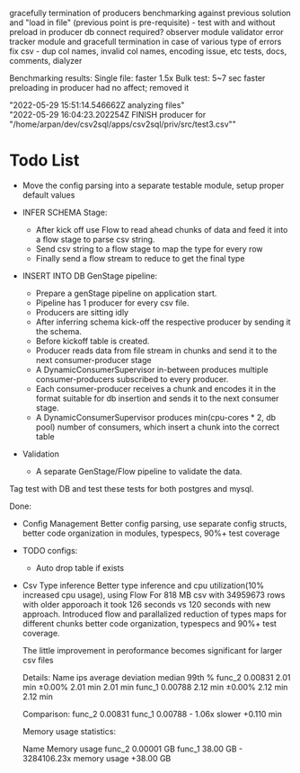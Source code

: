 gracefully termination of producers
benchmarking against previous solution and "load in file" (previous point is pre-requisite) - test with and without preload in producer
db connect required?
observer module
validator
error tracker module and gracefull termination in case of various type of errors
fix csv - dup col names, invalid col names, encoding issue, etc
tests, docs, comments, dialyzer

Benchmarking results:
Single file: faster 1.5x
Bulk test: 5~7 sec faster
preloading in producer had no affect; removed it

"2022-05-29 15:51:14.546662Z analyzing files"                  
"2022-05-29 16:04:23.202254Z FINISH producer for \"/home/arpan/dev/csv2sql/apps/csv2sql/priv/src/test3.csv\""

# Todo List

* Move the config parsing into a separate testable module, setup proper default values

* INFER SCHEMA Stage:
  - After kick off use Flow to read ahead chunks of data and feed it into a flow stage to parse csv string.
  - Send csv string to a flow stage to map the type for every row
  - Finally send a flow stream to reduce to get the final type

* INSERT INTO DB GenStage pipeline:
  - Prepare a genStage pipeline on application start.
  - Pipeline has 1 producer for every csv file.
  - Producers are sitting idly
  - After inferring schema kick-off the respective producer by sending it the schema.
  - Before kickoff table is created.
  - Producer reads data from file stream in chunks and send it to the next consumer-producer stage
  - A DynamicConsumerSupervisor in-between produces multiple consumer-producers subscribed to every producer.
  - Each consumer-producer receives a chunk and encodes it in the format suitable for db insertion and sends it to the next consumer stage.
  - A DynamicConsumerSupervisor produces min(cpu-cores * 2, db pool) number of consumers, which insert a chunk into the correct table

* Validation
  - A separate GenStage/Flow pipeline to validate the data.


Tag test with DB and test these tests for both postgres and mysql.


Done:

* Config Management
Better config parsing, use separate config structs, better code organization in modules, typespecs, 90%+ test coverage

* TODO configs:
  * Auto drop table if exists

* Csv Type inference
  Better type inference and cpu utilization(10% increased cpu usage), using Flow
  For 818 MB csv with 34959673 rows with older apporoach it took 126 seconds vs 120 seconds with new approach.
  Introduced flow and parallalized reduction of types maps for different chunks
  better code organization, typespecs and 90%+ test coverage.

  The little improvement in peroformance becomes significant for larger csv files

  Details:
    Name             ips        average  deviation         median         99th %
    func_2       0.00831       2.01 min     ±0.00%       2.01 min       2.01 min
    func_1       0.00788       2.12 min     ±0.00%       2.12 min       2.12 min

    Comparison:
    func_2       0.00831
    func_1       0.00788 - 1.06x slower +0.110 min

    Memory usage statistics:

    Name      Memory usage
    func_2      0.00001 GB
    func_1        38.00 GB - 3284106.23x memory usage +38.00 GB
